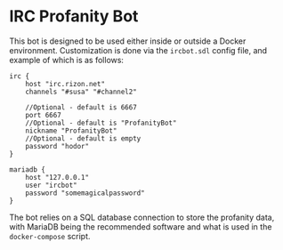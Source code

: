IRC Profanity Bot
===

This bot is designed to be used either inside or outside a Docker environment. Customization is done via the `ircbot.sdl` config file, and example of which is as follows:

```SDL
irc {
    host "irc.rizon.net"
    channels "#susa" "#channel2"
    
    //Optional - default is 6667
    port 6667
    //Optional - default is "ProfanityBot"
    nickname "ProfanityBot"
    //Optional - default is empty
    password "hodor"
}

mariadb {
    host "127.0.0.1"
    user "ircbot"
    password "somemagicalpassword"
}
```

The bot relies on a SQL database connection to store the profanity data, with MariaDB being the recommended software and what is used in the `docker-compose` script.